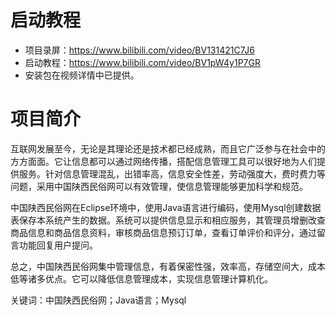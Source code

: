 # 启动教程

- 项目录屏：https://www.bilibili.com/video/BV131421C7J6
- 启动教程：https://www.bilibili.com/video/BV1pW4y1P7GR
- 安装包在视频详情中已提供。

# 项目简介
互联网发展至今，无论是其理论还是技术都已经成熟，而且它广泛参与在社会中的方方面面。它让信息都可以通过网络传播，搭配信息管理工具可以很好地为人们提供服务。针对信息管理混乱，出错率高，信息安全性差，劳动强度大，费时费力等问题，采用中国陕西民俗网可以有效管理，使信息管理能够更加科学和规范。

中国陕西民俗网在Eclipse环境中，使用Java语言进行编码，使用Mysql创建数据表保存本系统产生的数据。系统可以提供信息显示和相应服务，其管理员增删改查商品信息和商品信息资料，审核商品信息预订订单，查看订单评价和评分，通过留言功能回复用户提问。

总之，中国陕西民俗网集中管理信息，有着保密性强，效率高，存储空间大，成本低等诸多优点。它可以降低信息管理成本，实现信息管理计算机化。

关键词：中国陕西民俗网；Java语言；Mysql
